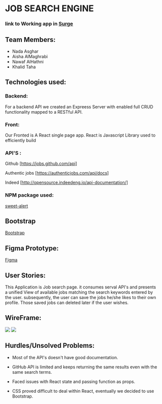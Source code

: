 # JOB SEARCH ENGINE

### link to Working app in [Surge](www.surge.com/placeholder)

## Team Members:
- Nada Asghar 
- Aisha AlMaghrabi
- Nawaf AlHathni
- Khalid Taha

## Technologies used:

### Backend:
For a backend API we created an Expreess Server with enabled full CRUD functionality mapped to a RESTful API. 

### Front: 
Our Fronted is A React single page app. React is Javascript Library used to efficiently build 

### API'S :
Github [https://jobs.github.com/api]

Authentic jobs [https://authenticjobs.com/api/docs]

Indeed [http://opensource.indeedeng.io/api-documentation/]

### NPM package used:
[sweet-alert](https://www.npmjs.com/package/sweet-alert)

## Bootstrap
[Bootstrap](https://getbootstrap.com/docs/4.2/getting-started/introduction/)

## Figma Prototype: 
[Figma](https://www.figma.com/file/CIxhTLQQuUOLb0dGRjX1mOIQ/JOBS-SA-SEARch-ENGINE?node-id=0%3A1)

## User Stories: 
This Application is Job search page. it consumes serval API's and presents a unified View of available jobs matching the search keywords entered by the user. 
subsequently, the user can save the jobs he/she likes to their own profile. Those saved jobs can deleted later if the user wishes.

## WireFrame:
![]([](https://i.imgur.com/fwpIY69.png))
![]([](https://i.imgur.com/6qMRyQY.png))


## Hurdles/Unsolved Problems:
- Most of the API's doesn't have good documentation. 

- GitHub API is limited and keeps returning the same results even with the same search terms.

- Faced issues with React state and passing function as props.

- CSS proved difficult to deal within React, eventually we decided to use Bootstrap. 
